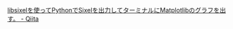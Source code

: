 [libsixelを使ってPythonでSixelを出力してターミナルにMatplotlibのグラフを出す。 - Qiita](https://qiita.com/ignis_fatuus/items/609924c91343a12d6769)
